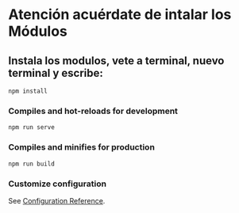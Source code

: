 # Atención acuérdate de intalar los Módulos

## Instala los modulos, vete a terminal, nuevo terminal y escribe:
```
npm install
```

### Compiles and hot-reloads for development
```
npm run serve
```

### Compiles and minifies for production
```
npm run build
```

### Customize configuration
See [Configuration Reference](https://cli.vuejs.org/config/).
